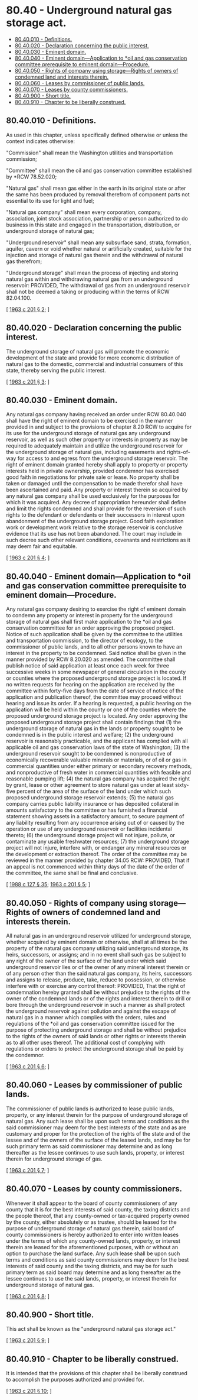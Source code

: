 # 80.40 - Underground natural gas storage act.
* [80.40.010 - Definitions.](#8040010---definitions)
* [80.40.020 - Declaration concerning the public interest.](#8040020---declaration-concerning-the-public-interest)
* [80.40.030 - Eminent domain.](#8040030---eminent-domain)
* [80.40.040 - Eminent domain—Application to *oil and gas conservation committee prerequisite to eminent domain—Procedure.](#8040040---eminent-domainapplication-to-oil-and-gas-conservation-committee-prerequisite-to-eminent-domainprocedure)
* [80.40.050 - Rights of company using storage—Rights of owners of condemned land and interests therein.](#8040050---rights-of-company-using-storagerights-of-owners-of-condemned-land-and-interests-therein)
* [80.40.060 - Leases by commissioner of public lands.](#8040060---leases-by-commissioner-of-public-lands)
* [80.40.070 - Leases by county commissioners.](#8040070---leases-by-county-commissioners)
* [80.40.900 - Short title.](#8040900---short-title)
* [80.40.910 - Chapter to be liberally construed.](#8040910---chapter-to-be-liberally-construed)
## 80.40.010 - Definitions.
As used in this chapter, unless specifically defined otherwise or unless the context indicates otherwise:

"Commission" shall mean the Washington utilities and transportation commission;

"Committee" shall mean the oil and gas conservation committee established by *RCW 78.52.020;

"Natural gas" shall mean gas either in the earth in its original state or after the same has been produced by removal therefrom of component parts not essential to its use for light and fuel;

"Natural gas company" shall mean every corporation, company, association, joint stock association, partnership or person authorized to do business in this state and engaged in the transportation, distribution, or underground storage of natural gas;

"Underground reservoir" shall mean any subsurface sand, strata, formation, aquifer, cavern or void whether natural or artificially created, suitable for the injection and storage of natural gas therein and the withdrawal of natural gas therefrom;

"Underground storage" shall mean the process of injecting and storing natural gas within and withdrawing natural gas from an underground reservoir: PROVIDED, The withdrawal of gas from an underground reservoir shall not be deemed a taking or producing within the terms of RCW 82.04.100.

\[ [1963 c 201 § 2](https://leg.wa.gov/CodeReviser/documents/sessionlaw/1963c201.pdf?cite=1963%20c%20201%20§%202); \]

## 80.40.020 - Declaration concerning the public interest.
The underground storage of natural gas will promote the economic development of the state and provide for more economic distribution of natural gas to the domestic, commercial and industrial consumers of this state, thereby serving the public interest.

\[ [1963 c 201 § 3](https://leg.wa.gov/CodeReviser/documents/sessionlaw/1963c201.pdf?cite=1963%20c%20201%20§%203); \]

## 80.40.030 - Eminent domain.
Any natural gas company having received an order under RCW 80.40.040 shall have the right of eminent domain to be exercised in the manner provided in and subject to the provisions of chapter 8.20 RCW to acquire for its use for the underground storage of natural gas any underground reservoir, as well as such other property or interests in property as may be required to adequately maintain and utilize the underground reservoir for the underground storage of natural gas, including easements and rights-of-way for access to and egress from the underground storage reservoir. The right of eminent domain granted hereby shall apply to property or property interests held in private ownership, provided condemnor has exercised good faith in negotiations for private sale or lease. No property shall be taken or damaged until the compensation to be made therefor shall have been ascertained and paid. Any property or interest therein so acquired by any natural gas company shall be used exclusively for the purposes for which it was acquired. Any decree of appropriation hereunder shall define and limit the rights condemned and shall provide for the reversion of such rights to the defendant or defendants or their successors in interest upon abandonment of the underground storage project. Good faith exploration work or development work relative to the storage reservoir is conclusive evidence that its use has not been abandoned. The court may include in such decree such other relevant conditions, covenants and restrictions as it may deem fair and equitable.

\[ [1963 c 201 § 4](https://leg.wa.gov/CodeReviser/documents/sessionlaw/1963c201.pdf?cite=1963%20c%20201%20§%204); \]

## 80.40.040 - Eminent domain—Application to *oil and gas conservation committee prerequisite to eminent domain—Procedure.
Any natural gas company desiring to exercise the right of eminent domain to condemn any property or interest in property for the underground storage of natural gas shall first make application to the *oil and gas conservation committee for an order approving the proposed project. Notice of such application shall be given by the committee to the utilities and transportation commission, to the director of ecology, to the commissioner of public lands, and to all other persons known to have an interest in the property to be condemned. Said notice shall be given in the manner provided by RCW 8.20.020 as amended. The committee shall publish notice of said application at least once each week for three successive weeks in some newspaper of general circulation in the county or counties where the proposed underground storage project is located. If no written requests for hearing on the application are received by the committee within forty-five days from the date of service of notice of the application and publication thereof, the committee may proceed without hearing and issue its order. If a hearing is requested, a public hearing on the application will be held within the county or one of the counties where the proposed underground storage project is located. Any order approving the proposed underground storage project shall contain findings that (1) the underground storage of natural gas in the lands or property sought to be condemned is in the public interest and welfare; (2) the underground reservoir is reasonably practicable, and the applicant has complied with all applicable oil and gas conservation laws of the state of Washington; (3) the underground reservoir sought to be condemned is nonproductive of economically recoverable valuable minerals or materials, or of oil or gas in commercial quantities under either primary or secondary recovery methods, and nonproductive of fresh water in commercial quantities with feasible and reasonable pumping lift; (4) the natural gas company has acquired the right by grant, lease or other agreement to store natural gas under at least sixty-five percent of the area of the surface of the land under which such proposed underground storage reservoir extends; (5) the natural gas company carries public liability insurance or has deposited collateral in amounts satisfactory to the committee or has furnished a financial statement showing assets in a satisfactory amount, to secure payment of any liability resulting from any occurrence arising out of or caused by the operation or use of any underground reservoir or facilities incidental thereto; (6) the underground storage project will not injure, pollute, or contaminate any usable freshwater resources; (7) the underground storage project will not injure, interfere with, or endanger any mineral resources or the development or extraction thereof. The order of the committee may be reviewed in the manner provided by chapter 34.05 RCW: PROVIDED, That if an appeal is not commenced within thirty days of the date of the order of the committee, the same shall be final and conclusive.

\[ [1988 c 127 § 35](https://leg.wa.gov/CodeReviser/documents/sessionlaw/1988c127.pdf?cite=1988%20c%20127%20§%2035); [1963 c 201 § 5](https://leg.wa.gov/CodeReviser/documents/sessionlaw/1963c201.pdf?cite=1963%20c%20201%20§%205); \]

## 80.40.050 - Rights of company using storage—Rights of owners of condemned land and interests therein.
All natural gas in an underground reservoir utilized for underground storage, whether acquired by eminent domain or otherwise, shall at all times be the property of the natural gas company utilizing said underground storage, its heirs, successors, or assigns; and in no event shall such gas be subject to any right of the owner of the surface of the land under which said underground reservoir lies or of the owner of any mineral interest therein or of any person other than the said natural gas company, its heirs, successors and assigns to release, produce, take, reduce to possession, or otherwise interfere with or exercise any control thereof: PROVIDED, That the right of condemnation hereby granted shall be without prejudice to the rights of the owner of the condemned lands or of the rights and interest therein to drill or bore through the underground reservoir in such a manner as shall protect the underground reservoir against pollution and against the escape of natural gas in a manner which complies with the orders, rules and regulations of the *oil and gas conservation committee issued for the purpose of protecting underground storage and shall be without prejudice to the rights of the owners of said lands or other rights or interests therein as to all other uses thereof. The additional cost of complying with regulations or orders to protect the underground storage shall be paid by the condemnor.

\[ [1963 c 201 § 6](https://leg.wa.gov/CodeReviser/documents/sessionlaw/1963c201.pdf?cite=1963%20c%20201%20§%206); \]

## 80.40.060 - Leases by commissioner of public lands.
The commissioner of public lands is authorized to lease public lands, property, or any interest therein for the purpose of underground storage of natural gas. Any such lease shall be upon such terms and conditions as the said commissioner may deem for the best interests of the state and as are customary and proper for the protection of the rights of the state and of the lessee and of the owners of the surface of the leased lands, and may be for such primary term as said commissioner may determine and as long thereafter as the lessee continues to use such lands, property, or interest therein for underground storage of gas.

\[ [1963 c 201 § 7](https://leg.wa.gov/CodeReviser/documents/sessionlaw/1963c201.pdf?cite=1963%20c%20201%20§%207); \]

## 80.40.070 - Leases by county commissioners.
Whenever it shall appear to the board of county commissioners of any county that it is for the best interests of said county, the taxing districts and the people thereof, that any county-owned or tax-acquired property owned by the county, either absolutely or as trustee, should be leased for the purpose of underground storage of natural gas therein, said board of county commissioners is hereby authorized to enter into written leases under the terms of which any county-owned lands, property, or interest therein are leased for the aforementioned purposes, with or without an option to purchase the land surface. Any such lease shall be upon such terms and conditions as said county commissioners may deem for the best interests of said county and the taxing districts, and may be for such primary term as said board may determine and as long thereafter as the lessee continues to use the said lands, property, or interest therein for underground storage of natural gas.

\[ [1963 c 201 § 8](https://leg.wa.gov/CodeReviser/documents/sessionlaw/1963c201.pdf?cite=1963%20c%20201%20§%208); \]

## 80.40.900 - Short title.
This act shall be known as the "underground natural gas storage act."

\[ [1963 c 201 § 9](https://leg.wa.gov/CodeReviser/documents/sessionlaw/1963c201.pdf?cite=1963%20c%20201%20§%209); \]

## 80.40.910 - Chapter to be liberally construed.
It is intended that the provisions of this chapter shall be liberally construed to accomplish the purposes authorized and provided for.

\[ [1963 c 201 § 10](https://leg.wa.gov/CodeReviser/documents/sessionlaw/1963c201.pdf?cite=1963%20c%20201%20§%2010); \]

